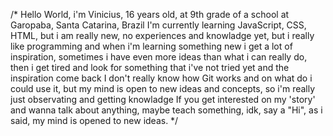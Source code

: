 /* Hello World, i'm Vinicius, 16 years old, at 9th grade of a school at Garopaba, Santa Catarina, Brazil
I'm currently learning JavaScript, CSS, HTML, but i am really new, no experiences and knowladge yet, but i really like programming and when i'm learning something new i get a lot of inspiration, sometimes i have even more ideas than what i can really do, then i get tired and look for something that i've not tried yet and the inspiration come back
I don't really know how Git works and on what do i could use it, but my mind is open to new ideas and concepts, so i'm really just observating and getting knowladge
If you get interested on my 'story' and wanna talk about anything, maybe teach something, idk, say a "Hi", as i said, my mind is opened to new ideas. */
